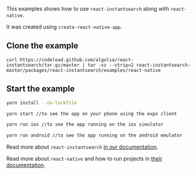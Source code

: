 This examples shows how to use `react-instantsearch` along with `react-native`.

It was created using `create-react-native-app`. 

## Clone the example

```
curl https://codeload.github.com/algolia/react-instantsearch/tar.gz/master | tar -xz --strip=2 react-instantsearch-master/packages/react-instantsearch/examples/react-native
```

## Start the example

```sh
yarn install --no-lockfile

yarn start //to see the app on your phone using the expo client

yarn run ios //to see the app running on the ios simulator

yarn run android //to see the app running on the android emulator
```

Read more about `react-instantsearch` [in our documentation](https://community.algolia.com/react-instantsearch/).

Read more about `react-native` and how to run projects in [their documentation](https://facebook.github.io/react-native/docs/getting-started.html).